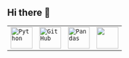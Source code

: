 ## Hi there 👋
<div align="center">
	<table>
		<tr>
			<td><code><img width="50" src="https://cdn.jsdelivr.net/gh/devicons/devicon@latest/icons/scikitlearn/scikitlearn-original.svg" alt="Python" title="Python"/></code></td>
			<td><code><img width="50" src="https://raw.githubusercontent.com/marwin1991/profile-technology-icons/refs/heads/main/icons/github.png" alt="GitHub" title="GitHub"/></code></td>
			<td><code><img width="50" src="https://raw.githubusercontent.com/marwin1991/profile-technology-icons/refs/heads/main/icons/pandas.png" alt="Pandas" title="Pandas"/></code></td>
			<td><code><img width="50" src="https://raw.githubusercontent.com/marwin1991/profile-technology-icons/refs/heads/main/icons/docker.png" alt="" title=""/></code></td>
		</tr>
	</table>
</div>

